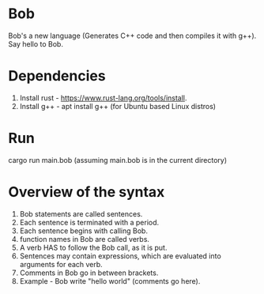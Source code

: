 # Bob
Bob's a new language (Generates C++ code and then compiles it with g++). Say hello to Bob.

# Dependencies
1. Install rust - https://www.rust-lang.org/tools/install.
2. Install g++ - apt install g++ (for Ubuntu based Linux distros)

# Run
cargo run main.bob (assuming main.bob is in the current directory)

# Overview of the syntax
1. Bob statements are called sentences.
2. Each sentence is terminated with a period.
3. Each sentence begins with calling Bob.
4. function names in Bob are called verbs.
5. A verb HAS to follow the Bob call, as it is put.
6. Sentences may contain expressions, which are evaluated into arguments for each verb.
7. Comments in Bob go in between brackets.
8. Example - Bob write "hello world" (comments go here). 
